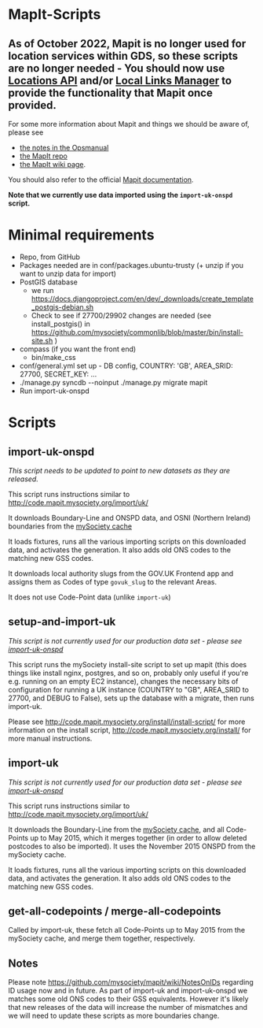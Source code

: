 # MapIt-Scripts

## As of October 2022, Mapit is no longer used for location services within GDS, so these scripts are no longer needed - You should now use [Locations API](https://github.com/alphagov/locations-api) and/or [Local Links Manager](https://github.com/alphagov/local-links-manager) to provide the functionality that Mapit once provided.

For some more information about Mapit and things we should be aware of, please see
 * [the notes in the Opsmanual](https://github.gds/pages/gds/opsmanual/2nd-line/applications/mapit.html)
 * [the MapIt repo](https://github.com/alphagov/mapit)
 * [the MapIt wiki page](https://gov-uk.atlassian.net/wiki/display/TECH/MapIt).

You should also refer to the official [Mapit documentation](http://mapit.poplus.org/).

**Note that we currently use data imported using the `import-uk-onspd` script.**

Minimal requirements
====================

* Repo, from GitHub
* Packages needed are in conf/packages.ubuntu-trusty (+ unzip if you want to
  unzip data for import)
* PostGIS database
  - we run https://docs.djangoproject.com/en/dev/_downloads/create_template_postgis-debian.sh
  - Check to see if 27700/29902 changes are needed
    (see install_postgis() in https://github.com/mysociety/commonlib/blob/master/bin/install-site.sh )
* compass (if you want the front end)
  - bin/make_css
* conf/general.yml set up - DB config, COUNTRY: 'GB', AREA_SRID: 27700, SECRET_KEY: ...
* ./manage.py syncdb --noinput
  ./manage.py migrate mapit
* Run import-uk-onspd

Scripts
=======

import-uk-onspd
---------------
_This script needs to be updated to point to new datasets as they are released._

This script runs instructions similar to http://code.mapit.mysociety.org/import/uk/

It downloads Boundary-Line and ONSPD data, and OSNI (Northern Ireland) boundaries from the [mySociety cache](http://parlvid.mysociety.org/os/)

It loads fixtures, runs all the various importing scripts on this downloaded data,
and activates the generation. It also adds old ONS codes to the matching new GSS codes.

It downloads local authority slugs from the GOV.UK Frontend app and assigns them as Codes of type `govuk_slug` to the relevant Areas.

It does not use Code-Point data (unlike `import-uk`)

setup-and-import-uk
-------------------
_This script is not currently used for our production data set - please see
[import-uk-onspd](#import-uk-onspd)_

This script runs the mySociety install-site script to set up mapit (this does
things like install nginx, postgres, and so on, probably only useful if you're
e.g. running on an empty EC2 instance), changes the necessary bits of
configuration for running a UK instance (COUNTRY to "GB", AREA_SRID to 27700,
and DEBUG to False), sets up the database with a migrate, then runs import-uk.

Please see http://code.mapit.mysociety.org/install/install-script/ for more
information on the install script, http://code.mapit.mysociety.org/install/ for
more manual instructions.

import-uk
---------
_This script is not currently used for our production data set - please see
[import-uk-onspd](#import-uk-onspd)_

This script runs instructions similar to http://code.mapit.mysociety.org/import/uk/

It downloads the Boundary-Line from the [mySociety cache](http://parlvid.mysociety.org/os/), and all Code-Points
up to May 2015, which it merges together (in order to allow deleted
postcodes to also be imported). It uses the November 2015 ONSPD from the mySociety cache.

It loads fixtures, runs all the various importing scripts on this downloaded data,
and activates the generation. It also adds old ONS codes to the matching new GSS codes.

get-all-codepoints / merge-all-codepoints
-----------------------------------------
Called by import-uk, these fetch all Code-Points up to May 2015 from the
mySociety cache, and merge them together, respectively.

Notes
-----

Please note https://github.com/mysociety/mapit/wiki/NotesOnIDs regarding ID
usage now and in future.  As part of import-uk and import-uk-onspd we matches some old ONS codes to their GSS  equivalents.  However it's likely that new
releases of the data will increase the number of mismatches and we will need to update these scripts as more boundaries change.
